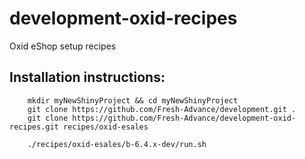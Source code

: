 # development-oxid-recipes
Oxid eShop setup recipes

## Installation instructions:

```
    mkdir myNewShinyProject && cd myNewShinyProject
    git clone https://github.com/Fresh-Advance/development.git .
    git clone https://github.com/Fresh-Advance/development-oxid-recipes.git recipes/oxid-esales
    
    ./recipes/oxid-esales/b-6.4.x-dev/run.sh
```